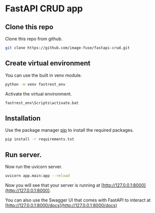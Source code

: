 # FastAPI CRUD app

## Clone this repo
Clone this repo from github.
```bash
git clone https://github.com/image-fuse/fastapi-crud.git
```

## Create virtual environment
You can use the built in venv module.
```bash
python -m venv fastrest_env
```

Activate the virtual environment.
```bash
fastrest_env\Scripts\activate.bat
```

## Installation

Use the package manager [pip](https://pip.pypa.io/en/stable/) to install the required packages.

```bash
pip install -r requirements.txt
```
## Run server.
Now run the uvicorn server.
```bash
uvicorn app.main:app --reload
```
Now you will see that your server is running at [http://127.0.0.1:8000](http://127.0.0.1:8000).

You can also use the Swagger UI that comes with FastAPI to interact at [http://127.0.0.1:8000/docs](http://127.0.0.1:8000/docs)